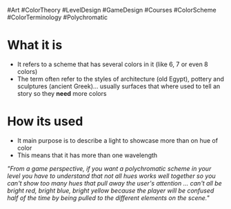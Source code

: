  #Art #ColorTheory #LevelDesign #GameDesign #Courses #ColorScheme #ColorTerminology #Polychromatic
# What it is
- It refers to a scheme that has several colors in it (like 6, 7 or even 8 colors)
- The term often refer to the styles of architecture (old Egypt), pottery and sculptures (ancient Greek)... usually surfaces that where used to tell an story so they **need** more colors

# How its used
- It main purpose is to describe a light to showcase more than on hue of color
- This means that it has more than one wavelength

_"From a game perspective, if you want a polychromatic scheme in your level you have to understand that not all hues works well together so you can't show too many hues that pull away the user's attention ... can't all be bright red, bright blue, bright yellow because the player will be confused half of the time by being pulled to the different elements on the scene."_





